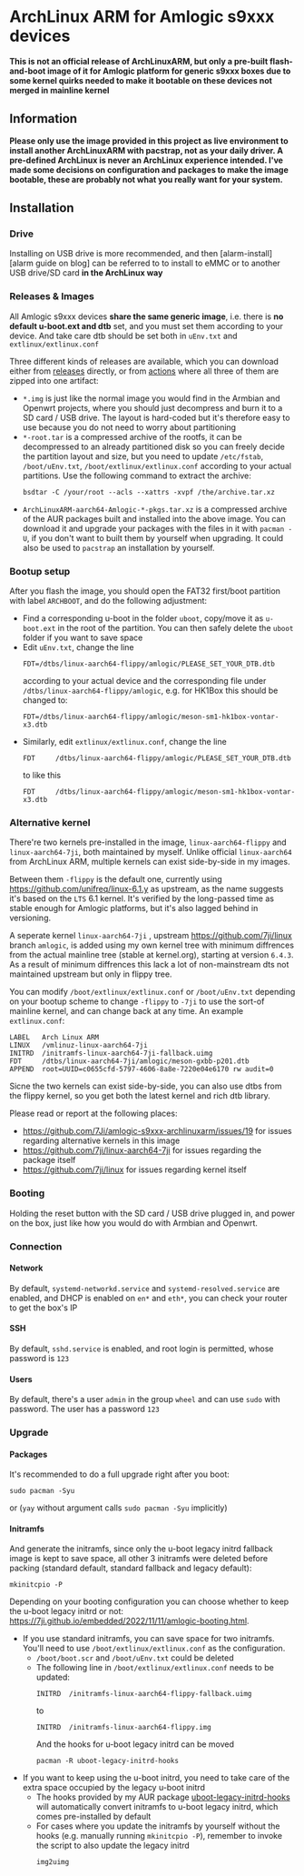 # ArchLinux ARM for Amlogic s9xxx devices

**This is not an official release of ArchLinuxARM, but only a pre-built flash-and-boot image of it for Amlogic platform for generic s9xxx boxes due to some kernel quirks needed to make it bootable on these devices not merged in mainline kernel**

## Information

**Please only use the image provided in this project as live environment to install another ArchLinuxARM with pacstrap, not as your daily driver. A pre-defined ArchLinux is never an ArchLinux experience intended. I've made some decisions on configuration and packages to make the image bootable, these are probably not what you really want for your system.**

## Installation

### Drive
Installing on USB drive is more recommended, and then [alarm-install][alarm guide on blog] can be referred to to install to eMMC or to another USB drive/SD card **in the ArchLinux way**

### Releases & Images
All Amlogic s9xxx devices **share the same generic image**, i.e. there is **no default u-boot.ext and dtb** set, and you must set them according to your device. And take care dtb should be set both in ``uEnv.txt`` and ``extlinux/extlinux.conf``

Three different kinds of releases are available, which you can download either from [releases](../../releases) directly, or from [actions](../../actions) where all three of them are zipped into one artifact:
 - `*.img` is just like the normal image you would find in the Armbian and Openwrt projects, where you should just decompress and burn it to a SD card / USB drive. The layout is hard-coded but it's therefore easy to use because you do not need to worry about partitioning
 - `*-root.tar` is a compressed archive of the rootfs, it can be decompressed to an already partitioned disk so you can freely decide the partition layout and size, but you need to update ``/etc/fstab``, ``/boot/uEnv.txt``, ``/boot/extlinux/extlinux.conf`` according to your actual partitions. Use the following command to extract the archive:
    ```
    bsdtar -C /your/root --acls --xattrs -xvpf /the/archive.tar.xz
    ```
 - `ArchLinuxARM-aarch64-Amlogic-*-pkgs.tar.xz` is a compressed archive of the AUR packages built and installed into the above image. You can download it and upgrade your packages with the files in it with `pacman -U`, if you don't want to built them by yourself when upgrading. It could also be used to `pacstrap` an installation by yourself.

### Bootup setup
After you flash the image, you should open the FAT32 first/boot partition with label ``ARCHBOOT``, and do the following adjustment:
 - Find a corresponding u-boot in the folder ``uboot``, copy/move it as ``u-boot.ext`` in the root of the partition. You can then safely delete the ``uboot`` folder if you want to save space
 - Edit ``uEnv.txt``, change the line
    ```
    FDT=/dtbs/linux-aarch64-flippy/amlogic/PLEASE_SET_YOUR_DTB.dtb
    ```
    according to your actual device and the corresponding file under ``/dtbs/linux-aarch64-flippy/amlogic``, e.g. for HK1Box this should be changed to:
    ```
    FDT=/dtbs/linux-aarch64-flippy/amlogic/meson-sm1-hk1box-vontar-x3.dtb
    ```
 - Similarly, edit ``extlinux/extlinux.conf``, change the line
    ```
    FDT     /dtbs/linux-aarch64-flippy/amlogic/PLEASE_SET_YOUR_DTB.dtb
    ```
    to like this
    ```
    FDT     /dtbs/linux-aarch64-flippy/amlogic/meson-sm1-hk1box-vontar-x3.dtb
    ```

### Alternative kernel
There're two kernels pre-installed in the image, `linux-aarch64-flippy` and `linux-aarch64-7ji`, both maintained by myself. Unlike official `linux-aarch64` from ArchLinux ARM, multiple kernels can exist side-by-side in my images.

Between them `-flippy` is the default one, currently using https://github.com/unifreq/linux-6.1.y as upstream, as the name suggests it's based on the `LTS` 6.1 kernel. It's verified by the long-passed time as stable enough for Amlogic platforms, but it's also lagged behind in versioning.

A seperate kernel `linux-aarch64-7ji` , upstream https://github.com/7ji/linux branch `amlogic`, is added using my own kernel tree with minimum diffrences from the actual mainline tree (stable at kernel.org), starting at version `6.4.3`. As a result of minimum diffrences this lack a lot of non-mainstream dts not maintained upstream but only in flippy tree.

You can modify `/boot/extlinux/extlinux.conf` or `/boot/uEnv.txt` depending on your bootup scheme to change `-flippy` to `-7ji` to use the sort-of mainline kernel, and can change back at any time. An example `extlinux.conf`:

```
LABEL   Arch Linux ARM
LINUX   /vmlinuz-linux-aarch64-7ji
INITRD  /initramfs-linux-aarch64-7ji-fallback.uimg
FDT     /dtbs/linux-aarch64-7ji/amlogic/meson-gxbb-p201.dtb
APPEND  root=UUID=c0655cfd-5797-4606-8a8e-7220e04e6170 rw audit=0
```

Sicne the two kernels can exist side-by-side, you can also use dtbs from the flippy kernel, so you get both the latest kernel and rich dtb library.

Please read or report at the following places:
 - https://github.com/7Ji/amlogic-s9xxx-archlinuxarm/issues/19 for issues regarding alternative kernels in this image
 - https://github.com/7ji/linux-aarch64-7ji for issues regarding the package itself
 - https://github.com/7ji/linux for issues regarding kernel itself


### Booting
Holding the reset button with the SD card / USB drive plugged in, and power on the box, just like how you would do with Armbian and Openwrt.

### Connection

#### Network
By default, `systemd-networkd.service` and `systemd-resolved.service` are enabled, and DHCP is enabled on `en*` and ``eth*``, you can check your router to get the box's IP

#### SSH
By default, `sshd.service` is enabled, and root login is permitted, whose password is `123`

#### Users
By default, there's a user ``admin`` in the group ``wheel`` and can use `sudo` with password. The user has a password `123`

### Upgrade
#### Packages
It's recommended to do a full upgrade right after you boot:
```
sudo pacman -Syu
```
or (``yay`` without argument calls ``sudo pacman -Syu`` implicitly)
#### Initramfs
And generate the initramfs, since only the u-boot legacy initrd fallback image is kept to save space, all other 3 initramfs were deleted before packing (standard default, standard fallback and legacy default):
```
mkinitcpio -P
```
Depending on your booting configuration you can choose whether to keep the u-boot legacy initrd or not: https://7ji.github.io/embedded/2022/11/11/amlogic-booting.html.
 - If you use standard initramfs, you can save space for two initramfs. You'll need to use ``/boot/extlinux/extlinux.conf`` as the configuration.
     - ``/boot/boot.scr`` and `/boot/uEnv.txt` could be deleted
     - The following line in ``/boot/extlinux/extlinux.conf`` needs to be updated:
        ```
        INITRD  /initramfs-linux-aarch64-flippy-fallback.uimg
        ```
        to
        ```
        INITRD  /initramfs-linux-aarch64-flippy.img
        ```
        And the hooks for u-boot legacy initrd can be moved  
        ```
        pacman -R uboot-legacy-initrd-hooks
        ```
 - If you want to keep using the u-boot initrd, you need to take care of the extra space occupied by the legacy u-boot initrd
    - The hooks provided by my AUR package [uboot-legacy-initrd-hooks](https://aur.archlinux.org/packages/uboot-legacy-initrd-hooks) will automatically convert initramfs to u-boot legacy initrd, which comes pre-installed by default
    - For cases where you update the initramfs by yourself without the hooks (e.g. manually running ``mkinitcpio -P``), remember to invoke the script to also update the legacy initrd
      ```
      img2uimg
      ```
